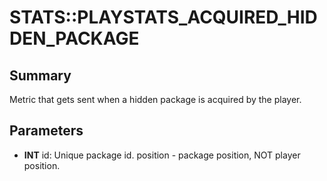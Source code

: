 # STATS::PLAYSTATS_ACQUIRED_HIDDEN_PACKAGE

## Summary
Metric that gets sent when a hidden package is acquired by the player.

## Parameters
* **INT** id:
Unique package id.
position - package position, NOT player position.